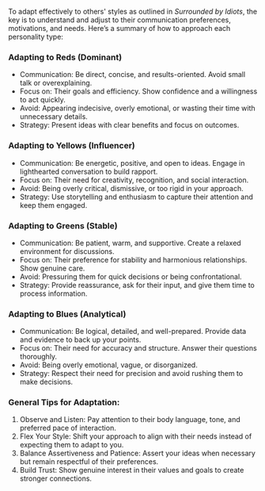 To adapt effectively to others' styles as outlined in _Surrounded by Idiots_, the key is to understand and adjust to their communication preferences, motivations, and needs. Here’s a summary of how to approach each personality type:



### Adapting to Reds (Dominant)

- Communication: Be direct, concise, and results-oriented. Avoid small talk or overexplaining.
- Focus on: Their goals and efficiency. Show confidence and a willingness to act quickly.
- Avoid: Appearing indecisive, overly emotional, or wasting their time with unnecessary details.
- Strategy: Present ideas with clear benefits and focus on outcomes.



### Adapting to Yellows (Influencer)

- Communication: Be energetic, positive, and open to ideas. Engage in lighthearted conversation to build rapport.
- Focus on: Their need for creativity, recognition, and social interaction.
- Avoid: Being overly critical, dismissive, or too rigid in your approach.
- Strategy: Use storytelling and enthusiasm to capture their attention and keep them engaged.



### Adapting to Greens (Stable)

- Communication: Be patient, warm, and supportive. Create a relaxed environment for discussions.
- Focus on: Their preference for stability and harmonious relationships. Show genuine care.
- Avoid: Pressuring them for quick decisions or being confrontational.
- Strategy: Provide reassurance, ask for their input, and give them time to process information.



### Adapting to Blues (Analytical)

- Communication: Be logical, detailed, and well-prepared. Provide data and evidence to back up your points.
- Focus on: Their need for accuracy and structure. Answer their questions thoroughly.
- Avoid: Being overly emotional, vague, or disorganized.
- Strategy: Respect their need for precision and avoid rushing them to make decisions.



### General Tips for Adaptation:

1. Observe and Listen: Pay attention to their body language, tone, and preferred pace of interaction.
2. Flex Your Style: Shift your approach to align with their needs instead of expecting them to adapt to you.
3. Balance Assertiveness and Patience: Assert your ideas when necessary but remain respectful of their preferences.
4. Build Trust: Show genuine interest in their values and goals to create stronger connections.